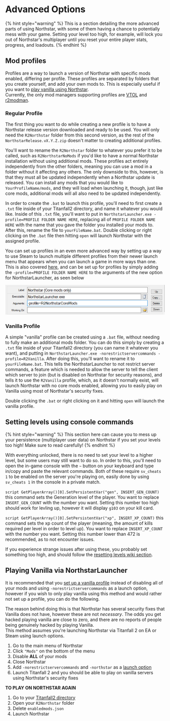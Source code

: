 # Advanced Options

{% hint style="warning" %}
This is a section detailing the more advanced parts of using Northstar, with some of them having a chance to potentially mess with your game. Setting your level too high, for example, will lock you out of Northstar's multiplayer until you reset your entire player stats, progress, and loadouts.
{% endhint %}

## Mod profiles <a href="#profiles" id="profiles"></a>

Profiles are a way to launch a version of Northstar with specific mods enabled, differing per profile. These profiles are separated by folders that you create yourself, and add your own mods to. This is especially useful if you want to [play vanilla using Northstar](advanced.md#vanilla-on-northstar).\
Currently, the only mod managers supporting profiles are [VTOL](https://github.com/BigSpice/VTOL) and [r2modman](https://thunderstore.io/package/ebkr/r2modman/).

### Regular Profile

The first thing you want to do while creating a new profile is to have a Northstar release version downloaded and ready to be used. You will only need the `R2Northstar` folder from this second version, as the rest of the `NorthstarRelease.vX.Y.Z.zip` doesn't matter to creating additional profiles.

You'll want to rename the `R2Northstar` folder to whatever you prefer it to be called, such as `R2NorthstarNoMods` if you'd like to have a normal Northstar installation without using additional mods. These profiles act entirely independently from the other folders, meaning you can use a mod in a folder without it affecting any others. The only downside to this, however, is that they must all be updated independently when a Northstar update is released. You can install any mods that you would like to `YourProfileName/mods`, and they will load when launching it, though, just like core mods, additional mods will all also need to be updated independently. 

In order to create the `.bat` to launch this profile, you'll need to first create a `.txt` file inside of your Titanfall2 directory, and name it whatever you would like. Inside of this `.txt` file, you'll want to put in `NorthstarLauncher.exe -profile=PROFILE FOLDER NAME HERE`, replacing all of `PROFILE FOLDER NAME HERE` with the name that you gave the folder you installed your mods to. After this, rename the file to `yourFileName.bat`. Double clicking or right clicking on the `.bat` file then hitting `open` will launch Northstar with the assigned profile.

You can set up profiles in an even more advanced way by setting up a way to use Steam to launch multiple different profiles from their newer launch menu that appears when you can launch a game in more ways than one. This is also covered [here](../installing-northstar/basic-setup.md#adding-alternate-launch-option-for-steam), and can be set up for profiles by simply adding the `-profile=PROFILE FOLDER NAME HERE` to the arguments of the new option for NorthstarLauncher, as seen below

![SteamEdit using Northstar Profiles](../images/steamedit-profiles.png)

### Vanilla Profile

A simple "vanilla" profile can be created using a `.bat` file, without needing to fully make an additional mods folder. You can do this simply by creating a `.txt` file inside of your Titanfall2 directory (you can name it whatever you want), and putting in `NorthstarLauncher.exe -norestrictservercommands -profile=R2Vanilla`.
After doing this, you'll want to rename it to `yourFileName.bat`.
This tells the NorthstarLauncher to not restrict server commands, a feature which is needed to allow the server to tell the client which server to join (but is disabled on Northstar for security reasons), and tells it to use the `R2Vanilla` profile, which, as it doesn't normally exist, will launch Northstar with no core mods enabled, allowing you to easily play on Vanilla using most of Northstar's security fixes.

Double clicking the `.bat` or right clicking on it and hitting `open` will launch the vanilla profile.

## Setting levels using console commands <a href="#set-level" id="set-level"></a>

{% hint style="warning" %}
This section here can cause you to mess up your persistence (multiplayer user data) on Northstar if you set your levels too high! Make sure to read carefully!
{% endhint %}

With everything unlocked, there is no need to set your level to a higher level, but some users may still want to do so. In order to this, you'll need to open the in-game console with the `~` button on your keyboard and type in/copy and paste the relevant commands. Both of these require `sv_cheats 1` to be enabled on the server you're playing on, easily done by using `sv_cheats 1` in the console in a private match. 

`script GetPlayerArray()[0].SetPersistentVar("gen", INSERT_GEN_COUNT)` this command sets the Generation level of the player. You want to replace `INSERT_GEN_COUNT` with the number you want. Setting this number too high should work for levling up, however it will display `g103` on your kill card.

`script GetPlayerArray()[0].SetPersistentVar("xp", INSERT_XP_COUNT)` this command sets the xp count of the player (meaning, the amount of kills required per level in order to level up). You want to replace `INSERT_XP_COUNT` with the number you want. Setting this number lower than 472 is recommended, as to not encounter issues.

If you experience strange issues after using these, you probably set something too high, and should follow the [resetting levels wiki section](../installing-northstar/troubleshooting.md#i-used-a-command-to-set-my-playergun-xp-level-and-i-set-it-too-high-so-now-my-game-crashes-when-trying-to-join-multiplayer).

## Playing Vanilla via NorthstarLauncher <a href="#vanilla-on-northstar" id="vanilla-on-northstar"></a>

It is recommended that you [set up a vanilla profile](advanced.md#profiles) instead of disabling all of your mods and using `-norestrictservercommands` as a launch option, however if you wish to only play vanilla using this method and would rather not set up a profile, you can do the following.

The reason behind doing this is that Northstar has several security fixes that Vanilla does not have, however these are not *necessary*. The odds you get hacked playing vanilla are close to zero, and there are no reports of people being genuinely hacked by playing Vanilla.\
This method assumes you're launching Northstar via Titanfall 2 on EA or Steam using launch options.

1. Go to the main menu of Northstar 
2. Click `"Mods"` on the bottom of the menu
3. Disable **ALL** of your mods
4. Close Northstar
5. Add `-norestrictservercommands` and `-northstar` as a [launch option](../installing-northstar/troubleshooting.md#launch-opts)
6. Launch Titanfall 2 and you should be able to play on vanilla servers using Northstar's security fixes

**TO PLAY ON NORTHSTAR AGAIN**

1. Go to your [Titanfall2 directory](../installing-northstar/troubleshooting.md#game-location)
2. Open your `R2Northstar` folder
3. Delete `enabledmods.json`
4. Launch Northstar
